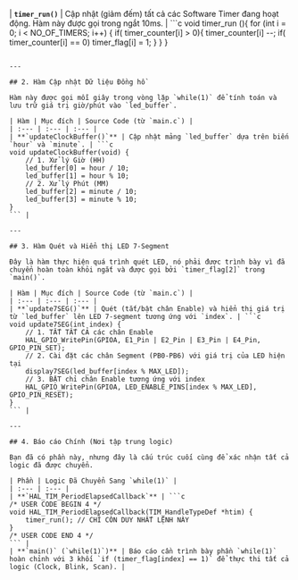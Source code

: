| **`timer_run()`** | Cập nhật (giảm đếm) tất cả các Software Timer đang hoạt động. Hàm này được gọi trong ngắt 10ms. | ```c
void timer_run (){
    for (int i = 0; i < NO_OF_TIMERS; i++) {
        if( timer_counter[i] > 0){
            timer_counter[i] --;
            if( timer_counter[i] == 0) timer_flag[i] = 1;
        }
    }
}
``` |

---

## 2. Hàm Cập nhật Dữ liệu Đồng hồ

Hàm này được gọi mỗi giây trong vòng lặp `while(1)` để tính toán và lưu trữ giá trị giờ/phút vào `led_buffer`.

| Hàm | Mục đích | Source Code (từ `main.c`) |
| :--- | :--- | :--- |
| **`updateClockBuffer()`** | Cập nhật mảng `led_buffer` dựa trên biến `hour` và `minute`. | ```c
void updateClockBuffer(void) {
    // 1. Xử lý Giờ (HH)
    led_buffer[0] = hour / 10;
    led_buffer[1] = hour % 10;
    // 2. Xử lý Phút (MM)
    led_buffer[2] = minute / 10;
    led_buffer[3] = minute % 10;
}
``` |

---

## 3. Hàm Quét và Hiển thị LED 7-Segment

Đây là hàm thực hiện quá trình quét LED, nó phải được trình bày vì đã chuyển hoàn toàn khỏi ngắt và được gọi bởi `timer_flag[2]` trong `main()`.

| Hàm | Mục đích | Source Code (từ `main.c`) |
| :--- | :--- | :--- |
| **`update7SEG()`** | Quét (tắt/bật chân Enable) và hiển thị giá trị từ `led_buffer` lên LED 7-segment tương ứng với `index`. | ```c
void update7SEG(int index) {
    // 1. TẮT TẤT CẢ các chân Enable
    HAL_GPIO_WritePin(GPIOA, E1_Pin | E2_Pin | E3_Pin | E4_Pin, GPIO_PIN_SET);
    // 2. Cài đặt các chân Segment (PB0-PB6) với giá trị của LED hiện tại
    display7SEG(led_buffer[index % MAX_LED]);
    // 3. BẬT chỉ chân Enable tương ứng với index
    HAL_GPIO_WritePin(GPIOA, LED_ENABLE_PINS[index % MAX_LED], GPIO_PIN_RESET);
}
``` |

---

## 4. Báo cáo Chính (Nơi tập trung logic)

Bạn đã có phần này, nhưng đây là cấu trúc cuối cùng để xác nhận tất cả logic đã được chuyển.

| Phần | Logic Đã Chuyển Sang `while(1)` |
| :--- | :--- |
| **`HAL_TIM_PeriodElapsedCallback`** | ```c
/* USER CODE BEGIN 4 */
void HAL_TIM_PeriodElapsedCallback(TIM_HandleTypeDef *htim) {
    timer_run(); // CHỈ CÒN DUY NHẤT LỆNH NÀY
}
/* USER CODE END 4 */
``` |
| **`main()` (`while(1)`)** | Báo cáo cần trình bày phần `while(1)` hoàn chỉnh với 3 khối `if (timer_flag[index] == 1)` để thực thi tất cả logic (Clock, Blink, Scan). |
